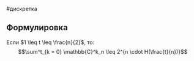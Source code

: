 #дискретка 
## Формулировка
Если $1 \leq t \leq \frac{n}{2}$, то: $$\sum^t_{k = 0} \mathbb{C}^k_n \leq 2^{n \cdot H(\frac{t}{n})}$$